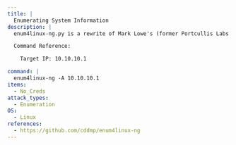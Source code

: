 ```yaml
---
title: |
  Enumerating System Information
description: |
  enum4linux-ng.py is a rewrite of Mark Lowe's (former Portcullis Labs now Cisco CX Security Labs) enum4linux.pl, a tool for enumerating information from Windows and Samba systems, aimed for security professionals and CTF players. The tool is mainly a wrapper around the Samba tools nmblookup, net, rpcclient and smbclient.

  Command Reference:

  	Target IP: 10.10.10.1

command: |
  enum4linux-ng -A 10.10.10.1
items:
  - No_Creds
attack_types:
  - Enumeration
OS:
  - Linux
references:
  - https://github.com/cddmp/enum4linux-ng
---
```


